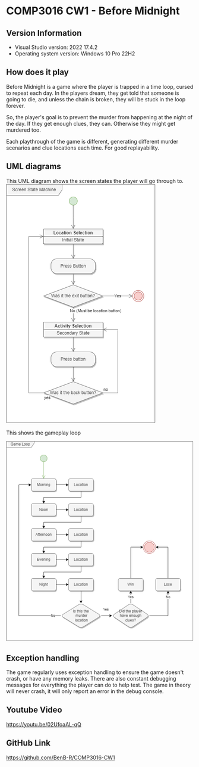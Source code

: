 # COMP3016 CW1 - Before Midnight

## Version Information
- Visual Studio version: 2022 17.4.2
- Operating system version: Windows 10 Pro 22H2

## How does it play
Before Midnight is a game where the player is trapped in a time loop, cursed to repeat each day. In the players dream, they get told that someone is going to die, and unless the chain is broken, they will be stuck in the loop forever.

So, the player's goal is to prevent the murder from happening at the night of the day. If they get enough clues, they can. Otherwise they might get murdered too.

Each playthrough of the game is different, generating different murder scenarios and clue locations each time. For good replayability.

## UML diagrams
This UML diagram shows the screen states the player will go through to.
![Screen State Machine](3016ScreenStateMachine.drawio.png)

This shows the gameplay loop

![Gameplay Loop](GameLoop.drawio.png)

## Exception handling
The game regularly uses exception handling to ensure the game doesn't crash, or have any memory leaks. There are also constant debugging messages for everything the player can do to help test. The game in theory will never crash, it will only report an error in the debug console.

## Youtube Video
https://youtu.be/02UfoaAL-qQ

## GitHub Link
https://github.com/BenB-R/COMP3016-CW1
